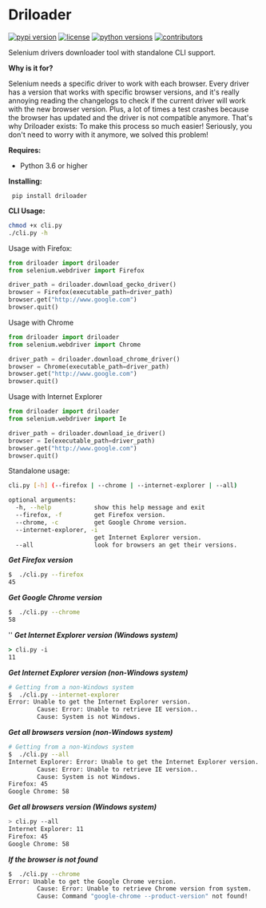 # Driloader

[![pypi version](https://img.shields.io/pypi/v/driloader.svg)](https://pypi.python.org/pypi/driloader) [![license](https://img.shields.io/pypi/l/driloader.svg)](https://pypi.python.org/pypi/driloader) [![python versions](https://img.shields.io/pypi/pyversions/driloader.svg)](https://pypi.python.org/pypi/driloader) [![contributors](https://img.shields.io/github/contributors/lucasmello/Driloader.svg)](https://github.com/lucasmello/Driloader/graphs/contributors)

Selenium drivers downloader tool with standalone CLI support.

 **Why is it for?**
 
 Selenium needs a specific driver to work with each browser. Every driver has a version that works with specific browser
 versions, and it's really annoying reading the changelogs to check if the current driver will work with the new browser
 version. Plus, a lot of times a test crashes because the browser has updated and the driver is not compatible anymore.
 That's why Driloader exists: To make this process so much easier! Seriously, you don't need to worry with it anymore,
 we solved this problem!


**Requires:**
* Python 3.6 or higher

**Installing:**
```
 pip install driloader
```

**CLI Usage:**
```bash
chmod +x cli.py
./cli.py -h
```

Usage with Firefox:
```python
from driloader import driloader
from selenium.webdriver import Firefox

driver_path = driloader.download_gecko_driver()
browser = Firefox(executable_path=driver_path)
browser.get("http://www.google.com")
browser.quit()
```

Usage with Chrome
```python
from driloader import driloader
from selenium.webdriver import Chrome

driver_path = driloader.download_chrome_driver()
browser = Chrome(executable_path=driver_path)
browser.get("http://www.google.com")
browser.quit()
```

Usage with Internet Explorer
```python
from driloader import driloader
from selenium.webdriver import Ie

driver_path = driloader.download_ie_driver()
browser = Ie(executable_path=driver_path)
browser.get("http://www.google.com")
browser.quit()
```

Standalone usage:
```bash
cli.py [-h] (--firefox | --chrome | --internet-explorer | --all)
```

```bash
optional arguments:
  -h, --help            show this help message and exit
  --firefox, -f         get Firefox version.
  --chrome, -c          get Google Chrome version.
  --internet-explorer, -i
                        get Internet Explorer version.
  --all                 look for browsers an get their versions.
```
***Get Firefox version***
```bash
$  ./cli.py --firefox
45
```

***Get Google Chrome version***
```bash
$  ./cli.py --chrome
58
```
''
***Get Internet Explorer version (Windows system)***
```cmd
> cli.py -i
11
```


***Get Internet Explorer version (non-Windows system)***
```bash
# Getting from a non-Windows system
$  ./cli.py --internet-explorer
Error: Unable to get the Internet Explorer version.
        Cause: Error: Unable to retrieve IE version..
        Cause: System is not Windows.
```

***Get all browsers version (non-Windows system)***
```bash
# Getting from a non-Windows system
$  ./cli.py --all
Internet Explorer: Error: Unable to get the Internet Explorer version.
        Cause: Error: Unable to retrieve IE version..
        Cause: System is not Windows.
Firefox: 45
Google Chrome: 58

```

***Get all browsers version (Windows system)***
```bash
> cli.py --all
Internet Explorer: 11
Firefox: 45
Google Chrome: 58

```

***If the browser is not found***
```bash
$  ./cli.py --chrome
Error: Unable to get the Google Chrome version.
        Cause: Error: Unable to retrieve Chrome version from system.
        Cause: Command "google-chrome --product-version" not found!
```
